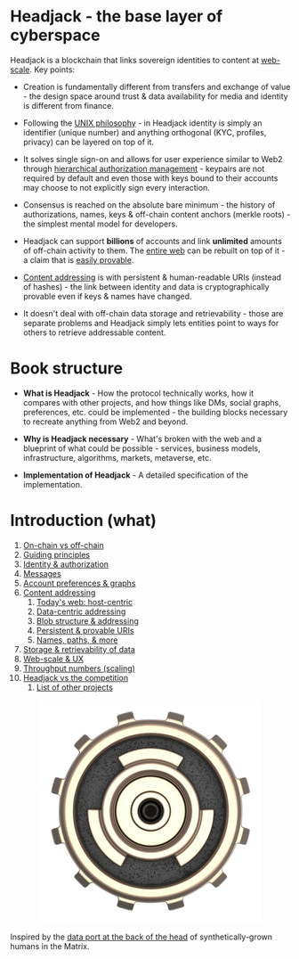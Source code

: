 # Headjack - the base layer of cyberspace

<!-- <object width=100% data="images/Untitled-2022-06-08-1154.svg"></object> -->

<!-- <div width=100% style="background-color:green; overflow:auto;"> -->
<!-- add # before include for the preprocessor to work -->
<!-- {{include images/Untitled-2022-06-08-1154.svg}} -->
<!-- </div> -->
<!-- have to manually remove the size of the svg tag from the file after each export -->
<!-- also should replace href="https:// with href=" after each export -->
<!-- https://github.com/rust-lang/mdBook/issues/773 -->

Headjack is a blockchain that links sovereign identities to content at [web-scale](web_scale.md). Key points:

- Creation is fundamentally different from transfers and exchange of value - the design space around trust & data availability for media and identity is different from finance.

<!-- 
It is not about less or more trust but about better trust.

Headjack is about better trust - not trustlessness

Breaking apart identity and media allows for better incentives

it does not deal with storage and neither with routing - any kind of routing can be implemented on top of it with the advantage of addressing content in bulk or by source (publisher or creator)

 -->

- Following the [UNIX philosophy](https://en.wikipedia.org/wiki/Unix_philosophy) - in Headjack identity is simply an identifier (unique number) and anything orthogonal (KYC, profiles, privacy) can be layered on top of it. <!-- through data associations -->

- It solves single sign-on and allows for user experience similar to Web2 through [hierarchical authorization management](identity.md) - keypairs are not required by default and even those with keys bound to their accounts may choose to not explicitly sign every interaction.

- Consensus is reached on the absolute bare minimum - the history of authorizations, names, keys & off-chain content anchors (merkle roots) - the simplest mental model for developers.

- Headjack can support **billions** of accounts and link **unlimited** amounts of off-chain activity to them. The [entire web](web_scale.md) can be rebuilt on top of it - a claim that is [easily provable](numbers.md).

- [Content addressing](addressing.md) is with persistent & human-readable URIs (instead of hashes) - the link between identity and data is cryptographically provable even if keys & names have changed.

- It doesn't deal with off-chain data storage and retrievability - those are separate problems and Headjack simply lets entities point to ways for others to retrieve addressable content.

<!-- - The move from the current [host-centric](host_centric.md) web towards [data-centric](data_centric.md) addressing represents a paradigm shift around data ownership & access - an architectural reset of the internet. -->

# Book structure

- **What is Headjack** - How the protocol technically works, how it compares with other projects, and how things like DMs, social graphs, preferences, etc. could be implemented - the building blocks necessary to recreate anything from Web2 and beyond.

- **Why is Headjack necessary** - What's broken with the web and a blueprint of what could be possible - services, business models, infrastructure, algorithms, markets, metaverse, etc.

- **Implementation of Headjack** - A detailed specification of the implementation.

# Introduction (what)

<!-- The following sub-chapters convey the idea (**what**) and a high-level view of how it works: -->
1. [On-chain vs off-chain](on_off_chain.md)
2. [Guiding principles](principles.md)
3. [Identity & authorization](identity.md)
4. [Messages](messages.md)
5. [Account preferences & graphs](account_preferences.md)
6. [Content addressing](addressing.md)
    1. [Today's web: host-centric](host_centric.md)
    2. [Data-centric addressing](data_centric.md)
    3. [Blob structure & addressing](blob_structure.md)
    4. [Persistent & provable URIs](uris.md)
    5. [Names, paths, & more](names_and_paths.md)
7. [Storage & retrievability of data](store_and_retrieve.md)
8. [Web-scale & UX](web_scale.md)
9. [Throughput numbers (scaling)](numbers.md)
10. [Headjack vs the competition](competition.md)
    1. [List of other projects](others_list.md)

<div style="text-align: center;">
    <img src="images/logo.png">
</div>

Inspired by the [data port at the back of the head](https://matrix.fandom.com/wiki/Headjack) of synthetically-grown humans in the Matrix.

<!-- https://www.youtube.com/watch?v=DoUQhYDz-Ys -->

